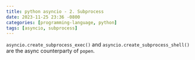 ```yaml
---
title: python asyncio - 2. Subprocess
date: 2023-11-25 23:36 -0800
categories: [programming-language, python]
tags: [asyncio, subprocess]
---
```


`asyncio.create_subprocess_exec()` and `asyncio.create_subprocess_shell()` are the async
counterparty of `popen`.
